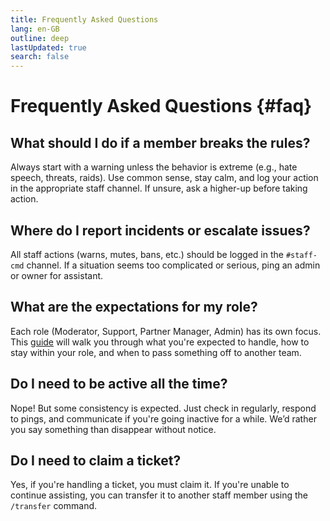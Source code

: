 ```yaml
---
title: Frequently Asked Questions
lang: en-GB
outline: deep
lastUpdated: true
search: false
---
```

# Frequently Asked Questions {#faq}

## What should I do if a member breaks the rules?

Always start with a warning unless the behavior is extreme (e.g., hate speech, threats, raids). Use common sense, stay calm, and log your action in the appropriate staff channel. If unsure, ask a higher-up before taking action.

## Where do I report incidents or escalate issues?

All staff actions (warns, mutes, bans, etc.) should be logged in the `#staff-cmd` channel. If a situation seems too complicated or serious, ping an admin or owner for assistant.

## What are the expectations for my role?

Each role (Moderator, Support, Partner Manager, Admin) has its own focus. This [guide](/) will walk you through what you're expected to handle, how to stay within your role, and when to pass something off to another team.

## Do I need to be active all the time?

Nope! But some consistency is expected. Just check in regularly, respond to pings, and communicate if you're going inactive for a while. We’d rather you say something than disappear without notice.

## Do I need to claim a ticket?

Yes, if you're handling a ticket, you must claim it. If you're unable to continue assisting, you can transfer it to another staff member using the `/transfer` command.
